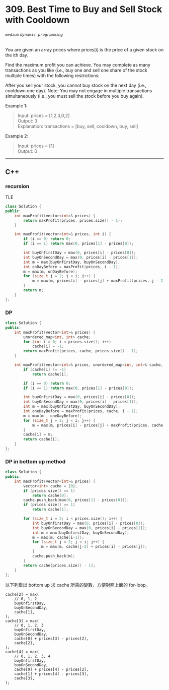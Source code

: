 # 309. Best Time to Buy and Sell Stock with Cooldown
###### `medium` `dynamic programming`

You are given an array prices where prices[i] is the price of a given stock on the ith day.

Find the maximum profit you can achieve. You may complete as many transactions as you like (i.e., buy one and sell one share of the stock multiple times) with the following restrictions:

After you sell your stock, you cannot buy stock on the next day (i.e., cooldown one day).
Note: You may not engage in multiple transactions simultaneously (i.e., you must sell the stock before you buy again).

Example 1:
> Input: prices = [1,2,3,0,2] <br>
Output: 3 <br>
Explanation: transactions = [buy, sell, cooldown, buy, sell]

Example 2:
> Input: prices = [1] <br>
Output: 0

---

## C++

### recursion

TLE

```cpp
class Solution {
public:
    int maxProfit(vector<int>& prices) {
        return maxProfit(prices, prices.size() - 1);
    }

    int maxProfit(vector<int>& prices, int i) {
        if (i == 0) return 0;
        if (i == 1) return max(0, prices[1] - prices[0]);

        int buyOnfirstDay = max(0, prices[i] - prices[0]);
        int buyOnSecondDay = max(0, prices[i] - prices[1]);
        int m = max(buyOnfirstDay, buyOnSecondDay);
        int onDayBefore = maxProfit(prices, i - 1);
        m = max(m, onDayBefore);
        for (size_t j = 2; j < i; j++) {
            m = max(m, prices[i] - prices[j] + maxProfit(prices, j - 2));
        }
        return m;
    }
};
```

### DP

```cpp
class Solution {
public:
    int maxProfit(vector<int>& prices) {
        unordered_map<int, int> cache;
        for (int i = 0; i < prices.size(); i++) 
            cache[i] = -1;
        return maxProfit(prices, cache, prices.size() - 1);
    }

    int maxProfit(vector<int>& prices, unordered_map<int, int>& cache, int i) {
        if (cache[i] != -1)
            return cache[i];

        if (i == 0) return 0;
        if (i == 1) return max(0, prices[1] - prices[0]);

        int buyOnfirstDay = max(0, prices[i] - prices[0]); 
        int buyOnSecondDay = max(0, prices[i] - prices[1]); 
        int m = max(buyOnfirstDay, buyOnSecondDay);
        int oneDayBefore = maxProfit(prices, cache, i - 1);
        m = max(m , oneDayBefore);
        for (size_t j = 2; j < i; j++) {
            m = max(m, prices[i] - prices[j] + maxProfit(prices, cache, j - 2));
        }
        cache[i] = m;
        return cache[i];
    }
};
```

### DP in bottom up method

```cpp
class Solution {
public:
    int maxProfit(vector<int>& prices) {
        vector<int> cache = {0};
        if (prices.size() == 1)
            return cache[0];
        cache.push_back(max(0, prices[1] - prices[0]));
        if (prices.size() == 1) 
            return cache[1];

        for (size_t i = 2; i < prices.size(); i++) {
            int buyOnfirstDay = max(0, prices[i] - prices[0]); 
            int buyOnSecondDay = max(0, prices[i] - prices[1]); 
            int m = max(buyOnfirstDay, buyOnSecondDay);
            m = max(m, cache[i-1]);
            for (size_t j = 2; j < i; j++) {
                m = max(m, cache[j-2] + prices[i] - prices[j]);
            }
            cache.push_back(m);
        }
        return cache[prices.size() - 1];
    }
};
```

以下列舉出 bottom up 求 cache 所需的變數，方便對照上面的 for-loop。

```
cache[2] = max(
    // 0, 1, 2
    buyOnfirstDay,
    buyOnSecondDay,
    cache[1], 
);
cache[3] = max(
    // 0, 1, 2, 3
    buyOnfirstDay,
    buyOnSecondDay,
    cache[0] + prices[3] - prices[2],
    cache[2], 
);
cache[4] = max(
    // 0, 1, 2, 3, 4
    buyOnfirstDay,
    buyOnSecondDay,
    cache[0] + prices[4] - prices[2],
    cache[1] + prices[4] - prices[3],
    cache[3], 
);
```